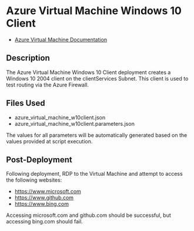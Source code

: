 # Azure Virtual Machine Windows 10 Client

- [Azure Virtual Machine Documentation](https://docs.microsoft.com/en-us/azure/virtual-machines/windows/overview "Azure Virtual Machine Documentation")

## Description

The Azure Virtual Machine Windows 10 Client deployment creates a Windows 10 2004 client on the clientServices Subnet.  This client is used to test routing via the Azure Firewall.

## Files Used

- azure_virtual_machine_w10client.json
- azure_virtual_machine_w10client.parameters.json

The values for all parameters will be automatically generated based on the values provided at script execution.

## Post-Deployment

Following deployment, RDP to the Virtual Machine and attempt to access the following websites:

- <https://www.microsoft.com>
- <https://www.github.com>
- <https://www.bing.com>

Accessing microsoft.com and github.com should be successful, but accessing bing.com should fail.

